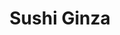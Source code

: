 ---
layout: place
title: "Sushi Ginza"
permalink: /new-york/new-york/sushi-ginza.html
stateAbbr: NY
stateName: New York
cityName: New York
place_id: ChIJ4Qov2mRZwokRq7cr4_3wK9c
photos:
  - name: >-
      places/ChIJ4Qov2mRZwokRq7cr4_3wK9c/photos/AUy1YQ0PCPJx-i-S6zCCSeKFwWHTmSko5ph4EhgrSib344St_uXV5A302e8SXo-y2GcNCUcIO5tMTOf6rdUt81-_peExpRV3JguJ-fxSLgQenys9znYWIL5mbLtlTbgkho3pDR2KktcQxPlWV8MMYJqhbDkGT37cHUQTaTERKyBZSs6C28FzZVHiXdhscp_3TVnnT2j9DG6__5g9OZag1LiCzCBZ2JS0avrWyz20fIc_AY6Tnnq0zm8nbzr4dG9iDRozY3SjHaG28lu06QIsvvSnjo9aBQCH_BSslttYXuVkabGiTXJ0gWQmGnmB1WAMesdzmiSbgTJ8ioJ4XmWLiq0ytvpbOA03amKegnKNxF9uR8fqBLJpPC5WOtBgwLVsUqw01ZkBEEomQwyR1LUwLeNIKS-6ZCGNPJxkv9E1rbyu-pL9Ww
    widthPx: 4800
    heightPx: 3600
    authorAttributions:
      - displayName: Andrés Berl
        uri: https://maps.google.com/maps/contrib/100732084376447013356
        photoUri: >-
          https://lh3.googleusercontent.com/a-/ALV-UjWTfgkg0SYr8-X28lKX7_X6g2OxvuMuv5NC95gHMTTtbqSnb31Ajg=s100-p-k-no-mo
    flagContentUri: >-
      https://www.google.com/local/imagery/report/?cb_client=maps_api_places.places_api&image_key=!1e10!2sCIHM0ogKEICAgICDhJGjAQ&hl=en-US
    googleMapsUri: >-
      https://www.google.com/maps/place//data=!3m4!1e2!3m2!1sCIHM0ogKEICAgICDhJGjAQ!2e10!4m2!3m1!1s0x89c25964da2f0ae1:0xd72bf0fde32bb7ab
  - name: >-
      places/ChIJ4Qov2mRZwokRq7cr4_3wK9c/photos/AUy1YQ2IrpAdpB5mHo29ZkHPrvdmopMD4IEiPCzG_RzwocnsT7EJ_edCm5BxfEzGE6A7aUQRDZhrnwwq68fR7Bv9Rw8QDeF3XO9rld37_TuW0ABGdEQo6l-qetLmlNsLxqF6zXDrwdlYmwS7R8hGNvgMy4uxGT7Ej0ZJsd5Cas1Dwp67K-qv1o7OSBbBxKc8J8bp2dKQtxvf1lyqYvobKv4rl1BU9oLLby7O00Vyu9iIbFH-JstpXpwW42hI3xnKNnfpkLrNL3x6kJ7g3BA7iCtLL9lhSD7ZNq3uIiCpAfpVJZcGRsf-WFjH775kFsThvG6tX04JdlzkXgYV8Tp4-RSIf--lS9drDJhdI8G3MtEYz5HT8WBQljgKqSrDr4hQE3ZoIalL-FxZIGUXwQh9QLM67UfF_taM0mlaFY4W1l6VipqSZw
    widthPx: 4284
    heightPx: 4060
    authorAttributions:
      - displayName: Andrés Berl
        uri: https://maps.google.com/maps/contrib/100732084376447013356
        photoUri: >-
          https://lh3.googleusercontent.com/a-/ALV-UjWTfgkg0SYr8-X28lKX7_X6g2OxvuMuv5NC95gHMTTtbqSnb31Ajg=s100-p-k-no-mo
    flagContentUri: >-
      https://www.google.com/local/imagery/report/?cb_client=maps_api_places.places_api&image_key=!1e10!2sCIHM0ogKEICAgMDQzJa0Pg&hl=en-US
    googleMapsUri: >-
      https://www.google.com/maps/place//data=!3m4!1e2!3m2!1sCIHM0ogKEICAgMDQzJa0Pg!2e10!4m2!3m1!1s0x89c25964da2f0ae1:0xd72bf0fde32bb7ab
  - name: >-
      places/ChIJ4Qov2mRZwokRq7cr4_3wK9c/photos/AUy1YQ3tgSU1I5WCzueQU6H5tcG85ft3buwjWqDM0wH5_BJm6W0MldUZLc-WGMWYLXrL-tHGv3uRtMFGVojvASFN6b0ev9TO5nGcD2K6245mcJe2ie8hegRK-_rhTZVrqj_VgMoux1fxk1P4YIcunwFhDw_L4R2Yb6K2g3yT5aydslzrg0Ycq7h0Q7G5_ZGH21kRTVEWJH89V6sbjHttT6mIN3_cLLKDC3_pysQ2zVthWlzwc_B_XyO5iSywPcNxvc6SlH5ppABG6mmtFGnKOZd9P0UthpmyoGZbB2Vi_eKmTSQxQo_9LyDUD4kRdSUTMlJ-21wrczCIKK8JNPeftK5P6XWb-OVnzZK0lsFVJdGKas8v5Myd94aSY1GePayKaHekTH_AQ_VeKu0FTgEO3XLhbBUehdR25Y-7294SKUZoLInvXQ
    widthPx: 3600
    heightPx: 4800
    authorAttributions:
      - displayName: Miki Xing
        uri: https://maps.google.com/maps/contrib/111852266628223491934
        photoUri: >-
          https://lh3.googleusercontent.com/a-/ALV-UjVwMwhVY5FWh8CiZh5eNlEW1URY6zEFq-XwIah7vUotFyt6u7iD=s100-p-k-no-mo
    flagContentUri: >-
      https://www.google.com/local/imagery/report/?cb_client=maps_api_places.places_api&image_key=!1e10!2sCIHM0ogKEICAgICvo57GLg&hl=en-US
    googleMapsUri: >-
      https://www.google.com/maps/place//data=!3m4!1e2!3m2!1sCIHM0ogKEICAgICvo57GLg!2e10!4m2!3m1!1s0x89c25964da2f0ae1:0xd72bf0fde32bb7ab
  - name: >-
      places/ChIJ4Qov2mRZwokRq7cr4_3wK9c/photos/AUy1YQ1GXYlacCPuKm-ETsul5aVaXIdjiQ_CDzXy4Dj1NDNmQFyH56NLJS5_r81TW3CrfBseUi16uZ8ndbZxl2FPpw-dIrWiOoz_RlMNSTArYaPulHW81Xmms6v0xzoq2bwvS8sRWuxyO_GugTwzw9beJa3o21_NbekoPvhj5lkAzaSI6epSazO37AtyrykxqfUqsm8my3RkJTguQFegBKaASpFquXxie0XtvMGLdPhcTRN6Bdtb4Fd-nmjz4E5bxThxK0rpZdtH_Op35c5GbVR9kREYt0aWbbjML37Qq4sFFqwCH2RW3NFBfZ6GduMz7vmqiYUjxATbruJSCzCDT-I1FxPTNKXCcCcvy99CwUE1l8ZJndDdnCdKOAn7onor9TvOj65dShGCMlS25daNjZNJI7NYIVXU_xvQLwKEAXSn6OjCYxD_
    widthPx: 3600
    heightPx: 4800
    authorAttributions:
      - displayName: Miki Xing
        uri: https://maps.google.com/maps/contrib/111852266628223491934
        photoUri: >-
          https://lh3.googleusercontent.com/a-/ALV-UjVwMwhVY5FWh8CiZh5eNlEW1URY6zEFq-XwIah7vUotFyt6u7iD=s100-p-k-no-mo
    flagContentUri: >-
      https://www.google.com/local/imagery/report/?cb_client=maps_api_places.places_api&image_key=!1e10!2sCIHM0ogKEICAgICvo57GjgE&hl=en-US
    googleMapsUri: >-
      https://www.google.com/maps/place//data=!3m4!1e2!3m2!1sCIHM0ogKEICAgICvo57GjgE!2e10!4m2!3m1!1s0x89c25964da2f0ae1:0xd72bf0fde32bb7ab
  - name: >-
      places/ChIJ4Qov2mRZwokRq7cr4_3wK9c/photos/AUy1YQ1uo5TWhF4HCPAyTZcplAS_gt3KrJ8-q1k1n6A3d0_5fHIR582vVm5rfTXCOHfulgwfS4zBSW98QDTIj7pHkBz4CbLNXz1ucCfEbQ5mkoymKG4wtBSCtXIjq16iBjvqc6WHizGOJklsmCtAGvdy9yI0SWeuwszVfvpl3Ly_RZvWwzvSaKcOdguh4IDRKHKlSZ9UKqXifeKONbrJVP-L3qJUHofdmGsmUxD0P36IoZil8lDKl415mroI_Jii2qWv-eSB4IqoaGInKYzaBA-PTUbVKdUswCRwJ2crVbHpwNKrkxCVNmIQ0cfxTab55OTfRVZ5HfhxNN0yZsxSY1klQZ5hlr-kvL4FBwq44QZaC9GPMJZK90OS60cZ7eW63EsE8zNtK4jYX-MlkP-oVjt4svAOKklEoPnmnSaEATj1nBbxqkU
    widthPx: 3024
    heightPx: 4032
    authorAttributions:
      - displayName: Chen Joe
        uri: https://maps.google.com/maps/contrib/109258413712680034060
        photoUri: >-
          https://lh3.googleusercontent.com/a/ACg8ocJSN_G9f162WtNck2Lum948NROMxoFeKiW4LNg92_ToS8xujA=s100-p-k-no-mo
    flagContentUri: >-
      https://www.google.com/local/imagery/report/?cb_client=maps_api_places.places_api&image_key=!1e10!2sCIHM0ogKEICAgICJ45ST0wE&hl=en-US
    googleMapsUri: >-
      https://www.google.com/maps/place//data=!3m4!1e2!3m2!1sCIHM0ogKEICAgICJ45ST0wE!2e10!4m2!3m1!1s0x89c25964da2f0ae1:0xd72bf0fde32bb7ab
  - name: >-
      places/ChIJ4Qov2mRZwokRq7cr4_3wK9c/photos/AUy1YQ3xvDSRdOpI35ndsR3TKRIc4FN-qKriK5gStDj9mgAr-7IE72nL1wqpVk2e2zzapZxiQdre88Hm6QNSxjaUPFJ0tbmd7DCSTwl0H2mh25lXKWA9W4vnoekpiTeRfFJPwnEnCqiD_MBWGd8RxAhIjyx71IyByUW2WJBTWoQrvE3Ba3EvECAgHy2bDE894OrOW3ypjAI2-Dt0YlWEWh1mBoNctixXzTFK-aNU2ZJDB9VG6F67mAl_9hS_LkS32tHwIX2V8b7d4WSi8kDJoCG95Kv0TX9UP12ZNx2OWBbXyCVPKhgyl537-p_LUgDCxVXxufAboCsOSjrh8g7iVlk1XqPRVUmarta9Ii3KiLWU855T8459MOC_Pn6pgZddCiGmMMFyxPagEogHAAtQxIkNt0hg5yDfmNZbgNiufBwJLHgmYA
    widthPx: 3702
    heightPx: 2067
    authorAttributions:
      - displayName: Andrés Berl
        uri: https://maps.google.com/maps/contrib/100732084376447013356
        photoUri: >-
          https://lh3.googleusercontent.com/a-/ALV-UjWTfgkg0SYr8-X28lKX7_X6g2OxvuMuv5NC95gHMTTtbqSnb31Ajg=s100-p-k-no-mo
    flagContentUri: >-
      https://www.google.com/local/imagery/report/?cb_client=maps_api_places.places_api&image_key=!1e10!2sCIHM0ogKEICAgICLpcr-fw&hl=en-US
    googleMapsUri: >-
      https://www.google.com/maps/place//data=!3m4!1e2!3m2!1sCIHM0ogKEICAgICLpcr-fw!2e10!4m2!3m1!1s0x89c25964da2f0ae1:0xd72bf0fde32bb7ab
  - name: >-
      places/ChIJ4Qov2mRZwokRq7cr4_3wK9c/photos/AUy1YQ07G-AdDWVmqG-9_0pIOnDiaHJMObx_mL4scglmtVHdoXuZlwkhQ_xPb7unopzej-P_l4D_YRo13yxXElssT5JVTcmjtwvFNWeTzuLybzKRc8iFJ24iEcphQxPsyVy1v1iYmqhrFE_-vwqMnuPPaHnEjIaT_sQ2z7BShIIQjz3bpoO-spZWhHeUrM1I4NBnuZWU2YrDUMwV2a3zeSCJPUpPjb8UI8cSHT91Olcaeh5TvCzWiSEZ_yToErXoEXNJit13hrNHm54ZEBLvZ_hhEoNFEUzAgRma8gJDHVA9lrxHka_p4Lb6DI9VRCvOKa8zIEHA1l7VSMiFYJHuswcvSebcaNPswtfjz-_NicI1NqMNGDUVf6GZFly7ucCgohTG1Ts394elQAbfOF4lcD1qS9vsh4pawn4MtnsVRuqITuAldV0
    widthPx: 2215
    heightPx: 2824
    authorAttributions:
      - displayName: Andrés Berl
        uri: https://maps.google.com/maps/contrib/100732084376447013356
        photoUri: >-
          https://lh3.googleusercontent.com/a-/ALV-UjWTfgkg0SYr8-X28lKX7_X6g2OxvuMuv5NC95gHMTTtbqSnb31Ajg=s100-p-k-no-mo
    flagContentUri: >-
      https://www.google.com/local/imagery/report/?cb_client=maps_api_places.places_api&image_key=!1e10!2sCIHM0ogKEICAgIDj9aLthQE&hl=en-US
    googleMapsUri: >-
      https://www.google.com/maps/place//data=!3m4!1e2!3m2!1sCIHM0ogKEICAgIDj9aLthQE!2e10!4m2!3m1!1s0x89c25964da2f0ae1:0xd72bf0fde32bb7ab
  - name: >-
      places/ChIJ4Qov2mRZwokRq7cr4_3wK9c/photos/AUy1YQ03sXT1AxKgqkD-r4ZWHOhGJFXmAqKxa-ZW6n8FxtWNoguE8_zOHIO2zuiquHyLiGpQcG8QByZqK1tUgua0UHhP1NuGnuf29R7XCACnpoVnKu2-bKGycRi1dCNHf8-Z7JsUGDxsWvRB09MtpbBzguphUUZNsTmkeL_ZL3OpqDx9lavvTEMaoFAhx3sdAK9ycUNMdyaMsO3PtWGSrGLUqlky_XuX65pK9PBrPD7IcKxDK9TO2YTbT00emypIdLOQ0KJIw6-h-ulYK7bZ6v0vyxH1zKtU_sWVwc5CDtE8pZE2nIcASMXuHctgrfn2DsFOlxhcFCiys9LGoxZRtQuhhsULe4GfY7J0KVEaWL_Kxlj8SAKfRsgTqu5QCuBpggRLLXJkpCbcNhK8-X-E1-HlbpMUqHlIiw_D94twrPzAN3DcMZeG
    widthPx: 3024
    heightPx: 4032
    authorAttributions:
      - displayName: Marisa S
        uri: https://maps.google.com/maps/contrib/117271023802483714291
        photoUri: >-
          https://lh3.googleusercontent.com/a/ACg8ocKYKbOAXXJyAsvy3LSrLxdGDm3B2CXaljtpFlkUkw87q8Yp_nLq=s100-p-k-no-mo
    flagContentUri: >-
      https://www.google.com/local/imagery/report/?cb_client=maps_api_places.places_api&image_key=!1e10!2sCIHM0ogKEICAgICp5dff0wE&hl=en-US
    googleMapsUri: >-
      https://www.google.com/maps/place//data=!3m4!1e2!3m2!1sCIHM0ogKEICAgICp5dff0wE!2e10!4m2!3m1!1s0x89c25964da2f0ae1:0xd72bf0fde32bb7ab
  - name: >-
      places/ChIJ4Qov2mRZwokRq7cr4_3wK9c/photos/AUy1YQ1anV_7OCX3ispspqvAu12Ufa-5-N0bv0REUX8jWpREPE6ujusoiYK6GHtvmd17kjvjIds_aXJMk12WNrTsBNDqvdOgmQ3MyohAyG_ZxYyjNJP8zxbRCBn0RlWjZow7nyVvgyVfsJzhBAI9175FNsZdBmqygJ6Q5GMNaEfpBTxZxyu8QiYFRnHlCFjqIgOBiTQWlJ6wG_FrB3hl2B5IbzJuOlPDrZ7Su6MQSA6gT2IuZIstO0Sevg2M1sS08ziAmTQ1Bqxs--xj9QDGYWCGsulwUkBkuf145KhYFuAIiMkS0RPnDKGRQAJayLDBGe3n8YLvXgAbl3wiY89mnJjf9uQCagyCDww0UXob8qbtYeRPKCqD9mFFRtIMrREYmCUW4HYx5Yqk-fj8NTXDaujLKHQZimFgbANE2D6LkzO3D5pcuw
    widthPx: 3024
    heightPx: 4032
    authorAttributions:
      - displayName: Tamara R
        uri: https://maps.google.com/maps/contrib/112630446507249640224
        photoUri: >-
          https://lh3.googleusercontent.com/a-/ALV-UjVd9Jm0BUZa2LlHy-g4-2Him_7HVZCPFAbMnY-trC8L_wA-hsL4=s100-p-k-no-mo
    flagContentUri: >-
      https://www.google.com/local/imagery/report/?cb_client=maps_api_places.places_api&image_key=!1e10!2sCIHM0ogKEICAgIDpjqH2Hg&hl=en-US
    googleMapsUri: >-
      https://www.google.com/maps/place//data=!3m4!1e2!3m2!1sCIHM0ogKEICAgIDpjqH2Hg!2e10!4m2!3m1!1s0x89c25964da2f0ae1:0xd72bf0fde32bb7ab
  - name: >-
      places/ChIJ4Qov2mRZwokRq7cr4_3wK9c/photos/AUy1YQ17Yo3lNH_gFRvkaP0UwQv_2oZCuKMbnXo9KitDToLqKeGiNunhOWK8jLtasHQUoh0ua3tgrXh9skVSf1TedHaoMab0BZwvm8M6K1n-3YJWC8pjW11mrNLDoYbcRxaCFp0UFqC9CweuKd2ESd1l4yundIP0tByV1lh9LdxmTyZa1B04uBroZH1tw36ybfWud3vSwcTTlMZCpBFXDTiJCHx15oCy54fw5f94PdTwI_4MgG84GI_UmhrDW31D9r9_ZrTaWX231lvG0hlK8CIvq6HN-hrXPmaDRiYYn13EXRinwoWMv89ShsAgAEC9okxWDin2CJFGWuJDJ4ikeTKl8VroECUCqs_WigGiSp7WpGwdB-jBqzCCsymp0xbkHZptjaZDDeAg1WvQceClFrcPIec-ROlkkf2V2_YksXjvnUtvip0w
    widthPx: 3024
    heightPx: 4032
    authorAttributions:
      - displayName: Peter Dunn
        uri: https://maps.google.com/maps/contrib/114971769704957753612
        photoUri: >-
          https://lh3.googleusercontent.com/a-/ALV-UjXaf-lHpw6ULkSVJh_iIcOSqkKI5jbdtWmqsXZoKzIrW-UvsCGSug=s100-p-k-no-mo
    flagContentUri: >-
      https://www.google.com/local/imagery/report/?cb_client=maps_api_places.places_api&image_key=!1e10!2sCIHM0ogKEICAgIDZwrrLxAE&hl=en-US
    googleMapsUri: >-
      https://www.google.com/maps/place//data=!3m4!1e2!3m2!1sCIHM0ogKEICAgIDZwrrLxAE!2e10!4m2!3m1!1s0x89c25964da2f0ae1:0xd72bf0fde32bb7ab
address: 1065 1st Ave., New York, NY 10022, USA
street: 1065 1st Ave.
city: New York
state: NY
zip: '10022'
country: USA
neighborhood: null
latitude: '40.759209'
longitude: '-73.962639'
accessibility_options:
  wheelchairAccessibleEntrance: true
business_status: OPERATIONAL
name: Sushi Ginza
google_maps_links:
  directionsUri: >-
    https://www.google.com/maps/dir//''/data=!4m7!4m6!1m1!4e2!1m2!1m1!1s0x89c25964da2f0ae1:0xd72bf0fde32bb7ab!3e0
  placeUri: https://maps.google.com/?cid=15504751115381749675
  writeAReviewUri: >-
    https://www.google.com/maps/place//data=!4m3!3m2!1s0x89c25964da2f0ae1:0xd72bf0fde32bb7ab!12e1
  reviewsUri: >-
    https://www.google.com/maps/place//data=!4m4!3m3!1s0x89c25964da2f0ae1:0xd72bf0fde32bb7ab!9m1!1b1
  photosUri: >-
    https://www.google.com/maps/place//data=!4m3!3m2!1s0x89c25964da2f0ae1:0xd72bf0fde32bb7ab!10e5
primary_type: Japanese Restaurant
opening_hours:
  regular: null
  current: null
secondary_opening_hours:
  regular:
    weekdayDescriptions: null
    type: null
  current:
    weekdayDescriptions: null
    type: null
phone: null
price_level: null
price_range: null
rating: null
rating_count: 0
website: null
description: null
reviews: null
parking_options: null
payment_options: null
allow_dogs: null
curbside_pickup: null
delivery: null
dine_in: null
good_for_children: null
good_for_groups: null
good_for_sports: null
live_music: null
menu_for_children: null
outdoor_seating: null
reservable: null
restroom: null
serves_beer: null
serves_breakfast: null
serves_brunch: null
serves_cocktails: null
serves_coffee: null
serves_dinner: null
serves_dessert: null
serves_lunch: null
serves_vegetarian_food: null
serves_wine: null
takeout: null
slug: Sushi-Ginza

---